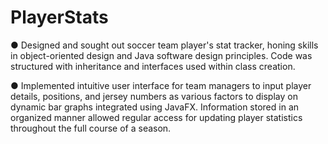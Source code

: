 # PlayerStats

● Designed and sought out soccer team player's stat tracker, honing skills in object-oriented design and Java software design
  principles. Code was structured with inheritance and interfaces used within class creation.
  
● Implemented intuitive user interface for team managers to input player details, positions, and jersey numbers as
  various factors to display on dynamic bar graphs integrated using JavaFX. Information stored in an organized manner
  allowed regular access for updating player statistics throughout the full course of a season.
